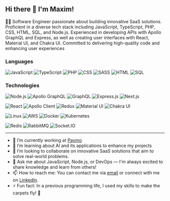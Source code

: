 ## Hi there 👋 I'm Maxim!

👨‍💻 Software Engineer passionate about building innovative SaaS solutions. Proficient in a diverse tech stack including JavaScript, TypeScript, PHP, CSS, HTML, SQL, and Node.js. Experienced in developing APIs with Apollo GraphQL and Express, as well as creating user interfaces with React, Material UI, and Chakra UI. Committed to delivering high-quality code and enhancing user experiences


### Languages
![JavaScript](https://img.shields.io/badge/-JavaScript-000?&logo=JavaScript)
![TypeScript](https://img.shields.io/badge/-TypeScript-000?&logo=TypeScript)
![PHP](https://img.shields.io/badge/PHP-000?logo=php)
![CSS](https://img.shields.io/badge/CSS-000?logo=css3)
![SASS](https://img.shields.io/badge/SCSS-000?logo=sass)
![HTML](https://img.shields.io/badge/HTML-000?logo=html5)
![SQL](https://img.shields.io/badge/-SQL-000?&logo=MySQL)

### Technologies

![Node.js](https://img.shields.io/badge/-Node.js-000?&logo=node.js)
![Apollo GraphQL](https://img.shields.io/badge/Apollo_GraphQL-000?logo=apollographql)
![GraphQL](https://img.shields.io/badge/GraphQL-000?logo=graphql)
![Express.js](https://img.shields.io/badge/Express.js-000?logo=express)
![Next.js](https://img.shields.io/badge/Next.js-000?logo=next.js)

![React](https://img.shields.io/badge/-React-000?&logo=React)
![Apollo Client](https://img.shields.io/badge/Apollo_Client-000?logo=apollographql)
![Redux](https://img.shields.io/badge/Redux-000?logo=redux)
![Material UI](https://img.shields.io/badge/MUI-000?logo=mui)
![Chakra UI](https://img.shields.io/badge/Chakra_UI-000?logo=chakraui)

![Linux](https://img.shields.io/badge/-Linux-000?&logo=Linux)
![AWS](https://img.shields.io/badge/-AWS-000?&logo=Amazon-AWS&logoColor=F90)
![Docker](https://img.shields.io/badge/-Docker-000?&logo=Docker)
![Kubernetes](https://img.shields.io/badge/-Kubernetes-000?&logo=Kubernetes)

![Redis](https://img.shields.io/badge/-Redis-000?&logo=Redis)
![RabbitMQ](https://img.shields.io/badge/RabbitMQ-000?logo=rabbitmq)
![Socket.IO](https://img.shields.io/badge/Socket.IO-000?logo=socketdotio)


<!--
**porcarimaxim/porcarimaxim** is a ✨ _special_ ✨ repository because its `README.md` (this file) appears on your GitHub profile.

Here are some ideas to get you started:
-->
---

- 🔭 I’m currently working at [Paymo](https://www.paymoapp.com)
- 🌱 I’m learning about AI and its applications to enhance my projects
- 👯 I’m looking to collaborate on innovative SaaS solutions that aim to solve real-world problems.
- 💬 Ask me about JavaScript, Node.js, or DevOps — I'm always excited to share knowledge and learn from others!
- 📫 How to reach me: You can contact me via [email](mailto:porcarimaxim@gmail.com) or connect with me on [LinkedIn](https://www.linkedin.com/in/porcari-maxim-713214a2/).
- ⚡ Fun fact: In a previous programming life, I used my skills to make the carpets fly! 🚀

